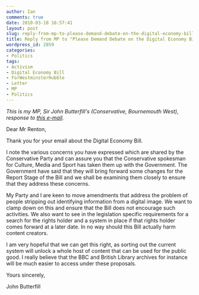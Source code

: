 ```yaml
---
author: Ian
comments: true
date: 2010-03-18 16:57:41
layout: post
slug: reply-from-mp-to-please-demand-debate-on-the-digital-economy-bill
title: Reply from MP to "Please Demand Debate on the Digital Economy Bill"
wordpress_id: 2859
categories:
- Politics
tags:
- Activism
- Digital Economy Bill
- ForWestminsterHubble
- Letter
- MP
- Politics
---
```


*This is my MP, Sir John Butterfill's (Conservative, Bournemouth West), response to [this e-mail](/blog/letter-to-mp-please-demand-debate-on-the-digital-economy-bill).*

Dear Mr Renton,

Thank you for your email about the Digital Economy Bill.

I note the various concerns you have expressed which are shared by the Conservative Party and can assure you that the Conservative spokesman for Culture, Media and Sport has taken them up with the Government.  The Government have said that they will bring forward some changes for the Report Stage of the Bill and we shall be examining them closely to ensure that they address these concerns.

My Party and I are keen to move amendments that address the problem of people stripping out identifying information from a digital image. We want to clamp down on this and ensure that the Bill does not encourage such activities. We also want to see in the legislation specific requirements for a search for the rights holder and a system in place if that rights holder comes forward at a later date. In no way should this Bill actually harm content creators.

I am very hopeful that we can get this right, as sorting out the current system will unlock a whole host of content that can be used for the public good. I really believe that the BBC and British Library archives for instance will be much easier to access under these proposals.

Yours sincerely,

John Butterfill
